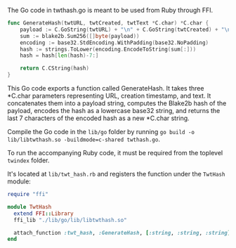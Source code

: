 The Go code in twthash.go is meant to be used from Ruby through FFI.

```go
func GenerateHash(twtURL, twtCreated, twtText *C.char) *C.char {
	payload := C.GoString(twtURL) + "\n" + C.GoString(twtCreated) + "\n" + C.GoString(twtText)
	sum := blake2b.Sum256([]byte(payload))
	encoding := base32.StdEncoding.WithPadding(base32.NoPadding)
	hash := strings.ToLower(encoding.EncodeToString(sum[:]))
	hash = hash[len(hash)-7:]

	return C.CString(hash)
}
```

This Go code exports a function called GenerateHash.
It takes three *C.char parameters representing URL, creation timestamp, and text.
It concatenates them into a payload string, computes the Blake2b hash of the payload,
encodes the hash as a lowercase base32 string,
and returns the last 7 characters of the encoded hash as a new *C.char string.

Compile the Go code in the `lib/go` folder by running `go build -o lib/libtwthash.so -buildmode=c-shared twthash.go`.

To run the accompanying Ruby code, it must be required from the toplevel `twindex` folder.

It's located at `lib/twt_hash.rb` and registers the function under the `TwtHash` module:
```ruby
require "ffi"

module TwtHash
  extend FFI::Library
  ffi_lib "./lib/go/lib/libtwthash.so"

  attach_function :twt_hash, :GenerateHash, [:string, :string, :string], :string
end
```
